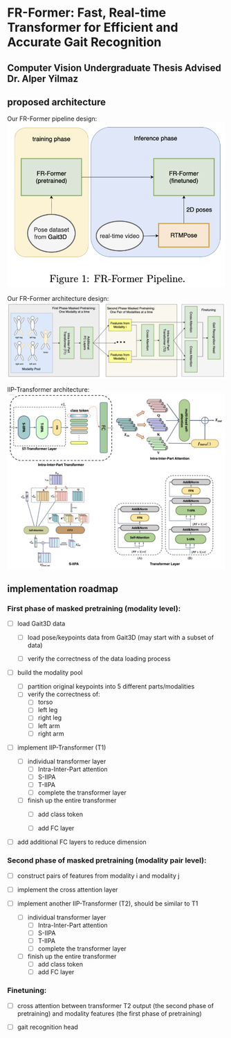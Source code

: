# FR-Former: Fast, Real-time Transformer for Efficient and Accurate Gait Recognition

## Computer Vision Undergraduate Thesis Advised Dr. Alper Yilmaz

## proposed architecture

Our FR-Former pipeline design:
![alt text](docs/pipeline.png)


Our FR-Former architecture design:
![alt text](docs/FR-Former.png)

IIP-Transformer architecture:
![alt text](docs/IIP-Transformer.png)

## implementation roadmap

### First phase of masked pretraining (modality level):

- [ ] load Gait3D data

    - [ ] load pose/keypoints data from Gait3D (may start with a subset of data)

    - [ ] verify the correctness of the data loading process

- [ ] build the modality pool
    - [ ] partition original keypoints into 5 different parts/modalities
    - [ ] verify the correctness of:
        - [ ] torso
        - [ ] left leg
        - [ ] right leg
        - [ ] left arm
        - [ ] right arm

- [ ] implement IIP-Transformer (T1)
    - [ ] individual transformer layer
        - [ ] Intra-Inter-Part attention
        - [ ] S-IIPA
        - [ ] T-IIPA
        - [ ] complete the transformer layer

    - [ ] finish up the entire transformer
        - [ ] add class token
        - [ ] add FC layer 


- [ ] add additional FC layers to reduce dimension


### Second phase of masked pretraining (modality pair level):

- [ ] construct pairs of features from modality i and modality j

- [ ] implement the cross attention layer

- [ ] implement another IIP-Transformer (T2), should be similar to T1
    - [ ] individual transformer layer
        - [ ] Intra-Inter-Part attention
        - [ ] S-IIPA
        - [ ] T-IIPA
        - [ ] complete the transformer layer

    - [ ] finish up the entire transformer
        - [ ] add class token
        - [ ] add FC layer

### Finetuning:

- [ ] cross attention between transformer T2 output (the second phase of pretraining) and modality features (the first phase of pretraining)

- [ ] gait recognition head
